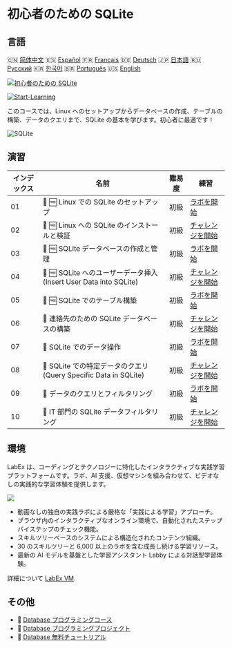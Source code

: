 # 初心者のための SQLite

## 言語

🇨🇳 [简体中文](README_zh.md) 🇪🇸 [Español](README_es.md) 🇫🇷 [Français](README_fr.md) 🇩🇪 [Deutsch](README_de.md) 🇯🇵 [日本語](README_ja.md) 🇷🇺 [Русский](README_ru.md) 🇰🇷 [한국어](README_ko.md) 🇧🇷 [Português](README_pt.md) 🇺🇸 [English](README.md) 

[![初心者のための SQLite](https://cover-creator.labex.io/sqlite-for-beginners.png?lang=ja)](https://labex.io/ja/courses/sqlite-for-beginners)

[![Start-Learning](https://img.shields.io/badge/Start-Learning-whitesmoke?style=for-the-badge)](https://labex.io/ja/courses/sqlite-for-beginners)

このコースでは、Linux へのセットアップからデータベースの作成、テーブルの構築、データのクエリまで、SQLite の基本を学びます。初心者に最適です！

![SQLite](https://img.shields.io/badge/SQLite-whitesmoke?style=for-the-badge&logo=sqlite)


## 演習

|   インデックス | 名前                                                               | 難易度   | 練習                                                                                                                            |
|----------------|--------------------------------------------------------------------|----------|---------------------------------------------------------------------------------------------------------------------------------|
|             01 | 📖 🆓 Linux での SQLite のセットアップ                             | 初級     | <a target='_blank' href='https://labex.io/ja/tutorials/sqlite-setting-up-sqlite-in-linux-552335'>ラボを開始</a>                 |
|             02 | 🎯 🆓 Linux への SQLite のインストールと検証                       | 初級     | <a target='_blank' href='https://labex.io/ja/tutorials/sqlite-install-and-verify-sqlite-on-linux-552579'>チャレンジを開始</a>   |
|             03 | 📖 🆓 SQLite データベースの作成と管理                              | 初級     | <a target='_blank' href='https://labex.io/ja/tutorials/sqlite-creating-and-managing-sqlite-databases-552337'>ラボを開始</a>     |
|             04 | 🎯 🆓 SQLite へのユーザーデータ挿入 (Insert User Data into SQLite) | 初級     | <a target='_blank' href='https://labex.io/ja/tutorials/insert-user-data-into-sqlite-552580'>チャレンジを開始</a>                |
|             05 | 📖 🆓 SQLite でのテーブル構築                                      | 初級     | <a target='_blank' href='https://labex.io/ja/tutorials/sqlite-building-tables-in-sqlite-552336'>ラボを開始</a>                  |
|             06 | 🎯  連絡先のための SQLite データベースの構築                       | 初級     | <a target='_blank' href='https://labex.io/ja/tutorials/sqlite-build-sqlite-database-for-contacts-552582'>チャレンジを開始</a>   |
|             07 | 📖  SQLite でのデータ操作                                          | 初級     | <a target='_blank' href='https://labex.io/ja/tutorials/sqlite-working-with-data-in-sqlite-552340'>ラボを開始</a>                |
|             08 | 🎯  SQLite での特定データのクエリ (Query Specific Data in SQLite)  | 初級     | <a target='_blank' href='https://labex.io/ja/tutorials/sqlite-query-specific-data-in-sqlite-552586'>チャレンジを開始</a>        |
|             09 | 📖  データのクエリとフィルタリング                                 | 初級     | <a target='_blank' href='https://labex.io/ja/tutorials/sqlite-querying-and-filtering-data-552338'>ラボを開始</a>                |
|             10 | 🎯  IT 部門の SQLite データフィルタリング                          | 初級     | <a target='_blank' href='https://labex.io/ja/tutorials/sqlite-filter-sqlite-data-for-it-department-552585'>チャレンジを開始</a> |

## 環境

LabEx は、コーディングとテクノロジーに特化したインタラクティブな実践学習プラットフォームです。ラボ、AI 支援、仮想マシンを組み合わせて、ビデオなしの実践的な学習体験を提供します。

![](https://tutorial-screenshot.getvm.io/images/vm-1725247253.png)

- 動画なしの独自の実践ラボによる厳格な「実践による学習」アプローチ。
- ブラウザ内のインタラクティブなオンライン環境で、自動化されたステップバイステップのチェック機能。
- スキルツリーベースのシステムによる構造化されたコンテンツ組織。
- 30 のスキルツリーと 6,000 以上のラボを含む成長し続ける学習リソース。
- 最新の AI モデルを基盤とした学習アシスタント Labby による対話型学習体験。

詳細について [LabEx VM](https://support.labex.io/using-labex/virtual-machine).

## その他

- 🔗 [Database プログラミングコース](https://github.com/labex-labs/awesome-programming-courses)
- 🔗 [Database プログラミングプロジェクト](https://github.com/labex-labs/awesome-programming-projects)
- 🔗 [Database 無料チュートリアル](https://github.com/labex-labs/database-free-tutorials)

